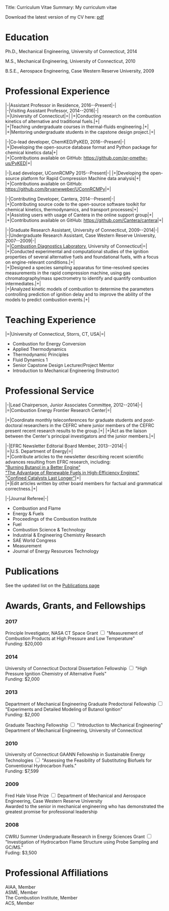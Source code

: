 Title: Curriculum Vitae
Summary: My curriculum vitae

Download the latest version of my CV here: [pdf]({filename}/files/cv/Weber_Bryan_CV.pdf)

<i class="fa fa-graduation-cap fa-border fa-pull-left"></i> <h1 class="cv-category">Education</h1>

Ph.D., Mechanical Engineering, University of Connecticut, 2014

M.S., Mechanical Engineering, University of Connecticut, 2010

B.S.E., Aerospace Engineering, Case Western Reserve University, 2009

<i class="fa fa-briefcase fa-border fa-pull-left"></i> <h1 class="cv-category">Professional Experience</h1>

|-|Assistant Professor in Residence, 2016--Present|-|  
|-|Visiting Assistant Professor, 2014--2016|-|  
|=|University of Connecticut|=|
|+|Conducting research on the combustion kinetics of alternative and traditional fuels.|+|  
|+|Teaching undergraduate courses in thermal-fluids engineering.|+|  
|+|Mentoring undergraduate students in the capstone design project.|+|

|-|Co-lead developer, ChemKED/PyKED, 2016--Present|-|  
|+|Developing the open-source database format and Python package for chemical kinetics data|+|  
|+|Contributions available on GitHub: <https://github.com/pr-omethe-us/PyKED>|+|

|-|Lead developer, UConnRCMPy 2015--Present|-|
|+|Developing the open-source platform for Rapid Compression Machine data analysis|+|
|+|Contributions available on GitHub: <https://github.com/bryanwweber/UConnRCMPy>|+|

|-|Contributing Developer, Cantera, 2014--Present|-|  
|+|Contributing source code to the open-source software toolkit for chemical kinetics, thermodynamics, and transport processes|+|  
|+|Assisting users with usage of Cantera in the online support group|+|  
|+|Contributions available on GitHub: <https://github.com/Cantera/cantera>|+|

|-|Graduate Research Assistant, University of Connecticut, 2009--2014|-|  
|-|Undergraduate Research Assistant, Case Western Reserve University, 2007--2009|-|  
|=|[Combustion Diagnostics Laboratory](http://combdiaglab.engr.uconn.edu), University of Connecticut|=|  
|+|Conducted experimental and computational studies of the ignition
properties of several alternative fuels and foundational fuels, with
a focus on engine-relevant conditions.|+|  
|+|Designed a species sampling apparatus for time-resolved
species measurements in the rapid compression machine, using gas
chromatography/mass spectrometry to identify and quantify
combustion intermediates.|+|  
|+|Analyzed kinetic models of combustion to determine the parameters
controlling prediction of ignition delay and to improve the ability of
the models to predict combustion events.|+|

<i class="fa fa-university fa-border fa-pull-left"></i> <h1 class="cv-category">Teaching Experience</h1>

|=|University of Connecticut, Storrs, CT, USA|=|

+ Combustion for Energy Conversion
+ Applied Thermodynamics
+ Thermodynamic Principles
+ Fluid Dynamics 1
+ Senior Capstone Design Lecturer/Project Mentor
+ Introduction to Mechanical Engineering (Instructor)

<i class="fa fa-handshake-o fa-border fa-pull-left"></i> <h1 class="cv-category">Professional Service</h1>

|-|Lead Chairperson, Junior Associates Committee, 2012--2014|-|  
|=|Combustion Energy Frontier Research Center|=|

|+|Coordinate monthly teleconferences for graduate students
and post-doctoral researchers in the CEFRC where junior members of
the CEFRC present recent research results to the group.|+|
|+|Act as the liaison between the Center's principal investigators
and the junior members.|+|

|-|EFRC Newsletter Editorial Board Member, 2013--2014|-|  
|=|U.S. Department of Energy|=|  
|+|Contribute articles to the newsletter describing recent scientific advances resulting from EFRC research, including:  
["Burning Butanol in a Better Engine"](http://www.energyfrontier.us/newsletter/201210/burning-butanol-better-engine)  
["The Advantage of Renewable Fuels in High-Efficiency Engines"](http://www.energyfrontier.us/newsletter/201401/advantage-renewable-fuels-high-efficiency-engines)  
["Confined Catalysts Last Longer"](http://www.energyfrontier.us/newsletter/201404/confined-catalysts-last-longer)|+|  
|+|Edit articles written by other board members for factual and grammatical correctness.|+|

|-|Journal Referee|-|

+ Combustion and Flame
+ Energy & Fuels
+ Proceedings of the Combustion Institute
+ Fuel
+ Combustion Science & Technology
+ Industrial & Engineering Chemistry Research
+ SAE World Congress
+ Measurement
+ Journal of Energy Resources Technology

<i class="fa fa-file-text fa-border fa-pull-left"></i> <h1 class="cv-category">Publications</h1>

See the updated list on the [Publications page]({filename}/pages/work.md)

<i class="fa fa-star fa-border fa-pull-left"></i> <h1 class="cv-category">Awards, Grants, and Fellowships</h1>

<h3 class="cv-year">2017</h3>

<p class="award">
<label class="collapse" for="7_1">Principle Investigator, NASA CT Space Grant</label>
<input id="7_1" type="checkbox">
<span>"Measurement of Combustion Products at High Pressure and Low Temperature"<br/>Funding: $20,000</span>
</p>

<h3 class="cv-year">2014</h3>

<p class="award">
<label class="collapse" for="6_1">University of Connecticut Doctoral Dissertation Fellowship</label>
<input id="6_1" type="checkbox">
<span>"High Pressure Ignition Chemistry of Alternative Fuels"<br/>Funding: $2,000</span>
</p>

<h3 class="cv-year">2013</h3>

<p class="award">
<label class="collapse" for="5_1">Department of Mechanical Engineering Graduate Predoctoral Fellowship</label>
<input id="5_1" type="checkbox">
<span>"Experiments and Detailed Modeling of Butanol Ignition"<br/>Funding: $2,000</span>
</p>

<p class="award">
<label class="collapse" for="4_1">Graduate Teaching Fellowship</label>
<input id="4_1" type="checkbox">
<span>"Introduction to Mechanical Engineering"<br/>Department of Mechanical Engineering, University of Connecticut</span>
</p>

<h3 class="cv-year">2010</h3>

<p class="award">
<label class="collapse" for="3_1">University of Connecticut GAANN Fellowship in Sustainable Energy Technologies</label>
<input id="3_1" type="checkbox">
<span>"Assessing the Feasibility of Substituting Biofuels for Conventional Hydrocarbon Fuels."<br/>Funding: $7,599</span>
</p>

<h3 class="cv-year">2009</h3>

<p class="award">
<label class="collapse" for="2_1">Fred Hale Vose Prize</label>
<input id="2_1" type="checkbox">
<span>Department of Mechanical and Aerospace Engineering, Case Western Reserve University<br/>Awarded to the senior in mechanical engineering who has demonstrated the greatest promise for professional leadership</span>
</p>

<h3 class="cv-year">2008</h3>

<p class="award">
<label class="collapse" for="1_1">CWRU Summer Undergraduate Research in Energy Sciences Grant</label>
<input id="1_1" type="checkbox">
<span>"Investigation of Hydrocarbon Flame Structure using Probe Sampling and GC/MS."<br/>Fuding: $3,500</span>
</p>

<i class="fa fa-users fa-border fa-pull-left"></i> <h1 class="cv-category">Professional Affiliations</h1>

AIAA, Member  
ASME, Member  
The Combustion Institute, Member  
ACS, Member
